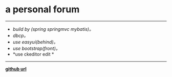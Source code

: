 # a personal forum
> 
***
* *build by (spring springmvc mybatis)。*
* *dbcp。*
* *use easyui(behind)。*
* *use bootstrap(front)。*
* *use ckeditor edit *

***
**[github url](http://crossoverJie.github.io/company_open)**
